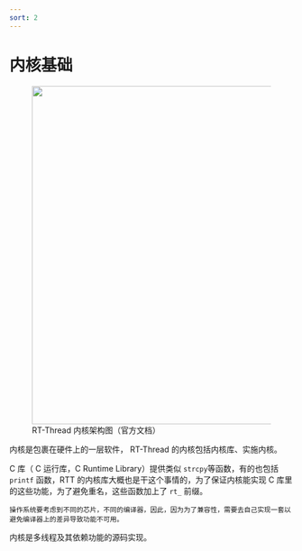 ```yaml
---
sort: 2
---
```

# 内核基础




<figure>
    <img src="https://www.rt-thread.org/document/site/rt-thread-version/rt-thread-standard/programming-manual/basic/figures/03kernel_Framework.png" width=600 />
    <figcaption>RT-Thread 内核架构图（官方文档）</figcaption>
</figure>

内核是包裹在硬件上的一层软件， RT-Thread 的内核包括内核库、实施内核。

C 库（ C 运行库，C Runtime Library）提供类似 `strcpy`等函数，有的也包括 `printf` 函数，RTT 的内核库大概也是干这个事情的，为了保证内核能实现 C 库里的这些功能，为了避免重名，这些函数加上了 `rt_` 前缀。

```note
操作系统要考虑到不同的芯片，不同的编译器，因此，因为为了兼容性，需要去自己实现一套以避免编译器上的差异导致功能不可用。
```

内核是多线程及其依赖功能的源码实现。









